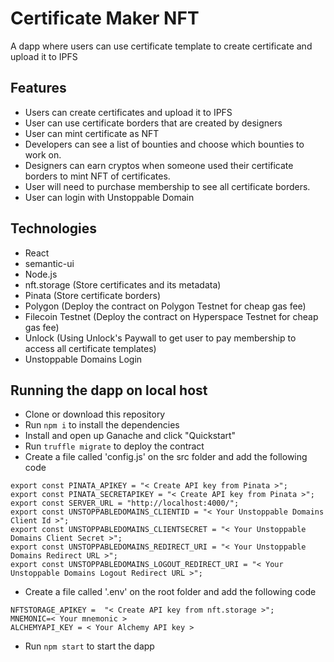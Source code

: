 # Certificate Maker NFT
A dapp where users can use certificate template to create certificate and upload it to IPFS

## Features
- Users can create certificates and upload it to IPFS
- User can use certificate borders that are created by designers
- User can mint certificate as NFT
- Developers can see a list of bounties and choose which bounties to work on.
- Designers can earn cryptos when someone used their certificate borders to mint NFT of certificates.
- User will need to purchase membership to see all certificate borders.
- User can login with Unstoppable Domain

## Technologies
- React
- semantic-ui
- Node.js
- nft.storage (Store certificates and its metadata)
- Pinata (Store certificate borders)
- Polygon (Deploy the contract on Polygon Testnet for cheap gas fee)
- Filecoin Testnet (Deploy the contract on Hyperspace Testnet for cheap gas fee)
- Unlock (Using Unlock's Paywall to get user to pay membership to access all certificate templates)
- Unstoppable Domains Login

## Running the dapp on local host
- Clone or download this repository
- Run `npm i` to install the dependencies
- Install and open up Ganache and click "Quickstart"
- Run `truffle migrate` to deploy the contract
- Create a file called 'config.js' on the src folder and add the following code
```
export const PINATA_APIKEY = "< Create API key from Pinata >";
export const PINATA_SECRETAPIKEY = "< Create API key from Pinata >";
export const SERVER_URL = "http://localhost:4000/";
export const UNSTOPPABLEDOMAINS_CLIENTID = "< Your Unstoppable Domains Client Id >";
export const UNSTOPPABLEDOMAINS_CLIENTSECRET = "< Your Unstoppable Domains Client Secret >";
export const UNSTOPPABLEDOMAINS_REDIRECT_URI = "< Your Unstoppable Domains Redirect URL >";
export const UNSTOPPABLEDOMAINS_LOGOUT_REDIRECT_URI = "< Your Unstoppable Domains Logout Redirect URL >";
```
- Create a file called '.env' on the root folder and add the following code
```
NFTSTORAGE_APIKEY =  "< Create API key from nft.storage >";
MNEMONIC=< Your mnemonic >
ALCHEMYAPI_KEY = < Your Alchemy API key >
```
- Run `npm start` to start the dapp